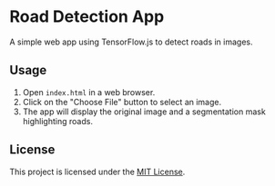 # Road Detection App

A simple web app using TensorFlow.js to detect roads in images.

## Usage

1. Open `index.html` in a web browser.
2. Click on the "Choose File" button to select an image.
3. The app will display the original image and a segmentation mask highlighting roads.

## License

This project is licensed under the [MIT License](LICENSE).
